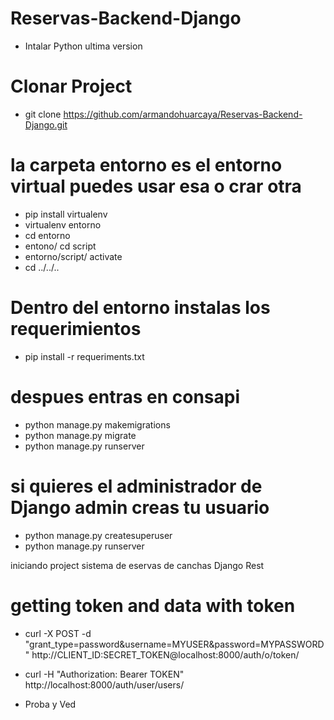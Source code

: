 # Reservas-Backend-Django
* Intalar Python ultima version
# Clonar Project
* git clone https://github.com/armandohuarcaya/Reservas-Backend-Django.git
# la carpeta entorno es el entorno virtual puedes usar esa o crar otra
* pip install virtualenv
* virtualenv entorno
* cd entorno
* entono/ cd script
* entorno/script/ activate
* cd ../../..
# Dentro del entorno instalas los requerimientos
* pip install -r requeriments.txt
# despues entras en consapi
* python manage.py makemigrations
* python manage.py migrate
* python manage.py runserver
# si quieres el administrador de Django admin creas tu usuario
* python manage.py createsuperuser
* python manage.py runserver

iniciando project sistema de eservas de canchas Django Rest
# getting token and data with token
* curl -X POST -d "grant_type=password&username=MYUSER&password=MYPASSWORD" http://CLIENT_ID:SECRET_TOKEN@localhost:8000/auth/o/token/

* curl -H "Authorization: Bearer TOKEN" http://localhost:8000/auth/user/users/
* Proba y Ved
